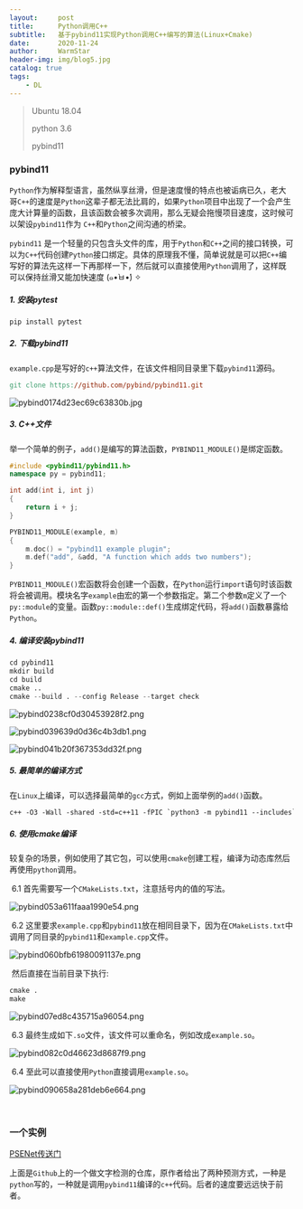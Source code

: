 ```yaml
---
layout:     post   				    
title:      Python调用C++				
subtitle:   基于pybind11实现Python调用C++编写的算法(Linux+Cmake)
date:       2020-11-24 				
author:     WarmStar 						
header-img: img/blog5.jpg	
catalog: true 				
tags:							
    - DL
---
```


> Ubuntu 18.04
>
> python 3.6
>
> pybind11

### pybind11

`Python`作为解释型语言，虽然纵享丝滑，但是速度慢的特点也被诟病已久，老大哥`C++`的速度是`Python`这辈子都无法比肩的，如果`Python`项目中出现了一个会产生庞大计算量的函数，且该函数会被多次调用，那么无疑会拖慢项目速度，这时候可以架设`pybind11`作为 `C++`和`Python`之间沟通的桥梁。

`pybind11` 是一个轻量的只包含头文件的库，用于`Python`和`C++`之间的接口转换，可以为`C++`代码创建`Python`接口绑定。具体的原理我不懂，简单说就是可以把`C++`编写好的算法先这样一下再那样一下，然后就可以直接使用`Python`调用了，这样既可以保持丝滑又能加快速度 (๑•̀ㅂ•́) ✧



##### 1. 安装pytest

````python
pip install pytest
````



##### 2. 下载pybind11

`example.cpp`是写好的`c++`算法文件，在该文件相同目录里下载`pybind11`源码。

```makefile
git clone https://github.com/pybind/pybind11.git
```

![pybind0174d23ec69c63830b.jpg](https://e.im5i.com/2020/11/27/pybind0174d23ec69c63830b.jpg)



##### 3. C++文件

举一个简单的例子，`add()`是编写的算法函数，`PYBIND11_MODULE()`是绑定函数。

```c++
#include <pybind11/pybind11.h>
namespace py = pybind11;

int add(int i, int j)
{
    return i + j;
}

PYBIND11_MODULE(example, m)
{
    m.doc() = "pybind11 example plugin"; 
    m.def("add", &add, "A function which adds two numbers");
}
```

`PYBIND11_MODULE()`宏函数将会创建一个函数，在`Python`运行`import`语句时该函数将会被调用。模块名字`example`由宏的第一个参数指定。第二个参数`m`定义了一个`py::module`的变量。函数`py::module::def()`生成绑定代码，将`add()`函数暴露给`Python`。  



##### 4. 编译安装pybind11

```python
cd pybind11
mkdir build
cd build
cmake ..
cmake --build . --config Release --target check
```

![pybind0238cf0d30453928f2.png](https://e.im5i.com/2020/11/27/pybind0238cf0d30453928f2.png)

![pybind039639d0d36c4b3db1.png](https://e.im5i.com/2020/11/27/pybind039639d0d36c4b3db1.png)

![pybind041b20f367353dd32f.png](https://e.im5i.com/2020/11/27/pybind041b20f367353dd32f.png)



##### 5. 最简单的编译方式

在`Linux`上编译，可以选择最简单的`gcc`方式，例如上面举例的`add()`函数。

```makefile
c++ -O3 -Wall -shared -std=c++11 -fPIC `python3 -m pybind11 --includes` example.cpp -o example`python3-config --extension-suffix`
```



##### 6. 使用cmake编译

较复杂的场景，例如使用了其它包，可以使用`cmake`创建工程，编译为动态库然后再使用`python`调用。

​	6.1 首先需要写一个`CMakeLists.txt`，注意括号内的值的写法。

![pybind053a611faaa1990e54.png](https://e.im5i.com/2020/11/27/pybind053a611faaa1990e54.png)

​	6.2 这里要求`example.cpp`和`pybind11`放在相同目录下，因为在`CMakeLists.txt`中调用了同目录的`pybind11`和`example.cpp`文件。

![pybind060bfb61980091137e.png](https://e.im5i.com/2020/11/27/pybind060bfb61980091137e.png)

​		然后直接在当前目录下执行:

```makefile
cmake .
make
```

![pybind07ed8c435715a96054.png](https://e.im5i.com/2020/11/27/pybind07ed8c435715a96054.png)

​	6.3 最终生成如下`.so`文件，该文件可以重命名，例如改成`example.so`。

![pybind082c0d46623d8687f9.png](https://e.im5i.com/2020/11/27/pybind082c0d46623d8687f9.png)

​	6.4 至此可以直接使用`Python`直接调用`example.so`。

![pybind090658a281deb6e664.png](https://e.im5i.com/2020/11/27/pybind090658a281deb6e664.png)

 <br/>

### 一个实例

[PSENet传送门](https://github.com/whai362/PSENet)

上面是`Github`上的一个做文字检测的仓库，原作者给出了两种预测方式，一种是`python`写的，一种就是调用`pybind11`编译的`c++`代码。后者的速度要远远快于前者。

